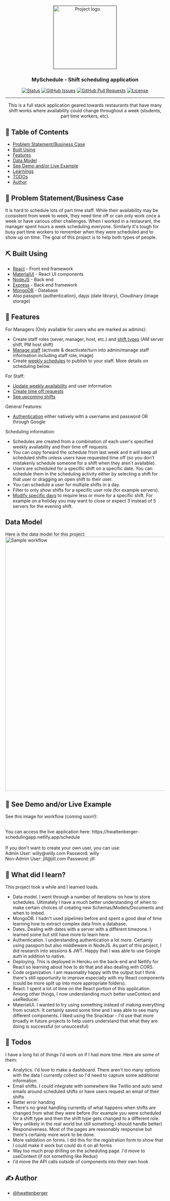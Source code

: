 <p align="center">
  <a href="" rel="noopener">
 <img width=200px height=200px src="https://hilary-wattenberger.netlify.app/images/date.png" alt="Project logo"></a>
</p>

<h3 align="center">MySchedule - Shift scheduling application</h3>

<div align="center">

  [![Status](https://img.shields.io/badge/status-active-success.svg)]() 
  [![GitHub Issues](https://img.shields.io/github/issues/hwattenberger/scheduling_application.svg)](https://github.com/hwattenberger/scheduling_application/issues)
  [![GitHub Pull Requests](https://img.shields.io/github/issues-pr/hwattenberger/scheduling_application.svg)](https://github.com/hwattenberger/scheduling_application/pulls)
  [![License](https://img.shields.io/badge/license-MIT-blue.svg)](/LICENSE)

</div>

---

<p align="center"> This is a full stack application geared towards restaurants that have many shift works where availability could change throughout a week (students, part time workers, etc).
    <br> 
</p>

## 📝 Table of Contents
- [Problem Statement/Business Case](#businesscase)
- [Built Using](#built_using)
- [Features](#about)
- [Data Model](#datamodel)
- [See Demo and/or Live Example](#example)
- [Learnings](#learnings)
- [TODOs](#todos)
- [Author](#authors)

## 🧐 Problem Statement/Business Case <a name = "businesscase"></a>
It is hard to schedule lots of part time staff.  While their availability may be consistent from week to week, they need time off or can only work once a week or have various other challenges.  When I worked in a restaurant, the manager spent hours a week scheduling everyone.  Similarly it's tough for busy part time workers to remember when they were scheduled and to show up on time.  The goal of this project is to help both types of people.

## ⛏️ Built Using <a name = "built_using"></a>
- [React](https://reactjs.org/) - Front end framework
- [MaterialUI](https://v4.mui.com/) - React UI components
- [NodeJS](https://nodejs.org/en/) - Back end
- [Express](https://expressjs.com/) - Back end framework 
- [MongoDB](https://www.mongodb.com/) - Database
- Also passport (authentication), dayjs (date library), Cloudinary (image storage)

## 🧐 Features <a name = "about"></a>
For Managers (Only available for users who are marked as admins):
- Create staff roles (sever, manager, host, etc.) and [shift types](https://hilary-wattenberger.netlify.app/images/Scheduling%20App%20-%20Create%20and%20update%20shifts.png) (AM server shift, PM host shift)
- [Manage staff](https://hilary-wattenberger.netlify.app/images/Scheduling%20App%20-%20Update%20Staff%20Information.png) (activate & deactivate/turn into admin/manage staff information including staff role, image)
- Create [weekly schedules](https://hilary-wattenberger.netlify.app/images/Scheduling%20App%20-%20Schedule.png) to publish to your staff.  More details on scheduling below.

For Staff:
- [Update weekly availability](https://hilary-wattenberger.netlify.app/images/Scheduling%20App%20-%20Specify%20Your%20Schedule.png) and user information
- [Create time off requests](https://hilary-wattenberger.netlify.app/images/Scheduling%20App%20-%20Request%20Time%20Off.png)
- [See upcoming shifts](https://hilary-wattenberger.netlify.app/images/Scheduling%20App%20-%20View%20Upcoming%20Shifts.png)

General Features:
- [Authentication](https://hilary-wattenberger.netlify.app/images/Scheduling%20App%20-%20Register.png) either natively with a username and password OR through Google

Scheduling information:
- Schedules are created from a combination of each user's specified weekly availability and their time off requests.
- You can copy forward the schedule from last week and it will keep all scheduled shifts unless users have requested time off (so you don't mistakenly schedule someone for a shift when they aren't available).
- Users are scheduled for a specific shift on a specific date.  You can schedule them in the scheduling activity either by selecting a shift for that user or dragging an open shift to their user.
- You can schedule a user for multiple shifts in a day.
- Filter to only show shifts for a specific user role (for example servers).
- [Modify specific days](https://hilary-wattenberger.netlify.app/images/Scheduling%20App%20-%20Change%20People%20Needed.png) to require less or more for a specific shift.  For example on a holiday you may want to close or expect 3 instead of 5 servers for the evening shift.

## Data Model <a name = "datamodel"></a>
Here is the data model for this project:
<img width=800px src="https://hilary-wattenberger.netlify.app/DatabaseDiagramSchedulingApp.png" alt="Sample workflow">

## 🏁 See Demo and/or Live Example <a name = "example"></a>
See this image for workflow (coming soon!):
<!-- <img width=800px src="https://hilary-wattenberger.netlify.app/images/SpotifyProject2.gif" alt="Sample workflow"> -->
<br>
You can access the live application here: https://hwattenberger-schedulingapp.netlify.app/schedule <br><br>
If you don't want to create your own user, you can use: <br>
Admin User: willy@willy.com Password: willy <br>
Non-Admin User: jill@jill.com Password: jill

## 🎈 What did I learn? <a name="learnings"></a>
This project took a while and I learned loads.
- Data model.  I went through a number of iterations on how to store schedules.  Ultimately I have a much better understanding of when to make certain choices of creating new Schemas/Models/Documents and when to imbed.
- MongoDB.  I hadn't used pipelines before and spent a good deal of time learning how to extract complex data from a database.
- Dates.  Dealing with dates with a server with a different timezone.  I learned some but still have more to learn here.
- Authentication.  I understanding authentication a lot more.  Certainly using passport but also middleware in NodeJS.  As part of this project, I did research into sessions & JWT.  Happy that I was able to use Google auth in addition to native.
- Deploying.  This is deployed in Heroku on the back-end and Netlify for React so learning about how to do that and also dealing with CORS.
- Code organization.  I am reasonably happy with the output but I think there's still opportunity to improve especially with my React components (could be more split up into more appropriate folders).
- React.  I spent a lot of time on the React portion of this application.  Among other things, I now understanding much better useContext and useReducer.
- MaterialUI.  I wanted to try using something instead of making everything from scratch.  It certainly saved some time and I was able to see many different components.  I liked using the Snackbar - I'd use that more broadly in future projects to help users understand that what they are doing is successful (or unsuccesful)

## 🎈 Todos <a name="todos"></a>
I have a long list of things I'd work on if I had more time.  Here are some of them:
- Analytics.  I'd love to make a dashboard.  There aren't too many options with the data I currently collect so I'd need to capture some additional information
- Email shifts.  I could integrate with somewhere like Twillio and auto send emails around scheduled shifts or have users request an email of their shifts
- Better error handing
- There's no great handling currently of what happens when shifts are changed from what they were before (for example you were scheduled for a shift type and then the shift type gets changed to a different role.  Very unlikely in the real world but still something I should handle better)
- Responsiveness.  Most of the pages are reasonably responsive but there's certainly more work to be done.
- More validation on forms.  I did this for the registration form to show that I could make it work but could do it on all forms
- Way too much prop drilling on the scheduling page.  I'd move to useContext (if not something like Redux)
- I'd move the API calls outside of components into their own hook

## ✍️ Author <a name = "authors"></a>
- [@hwattenberger](https://github.com/hwattenberger)

